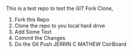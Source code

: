 This is a test repo to test the GIT Fork Clone, 
1. Fork this Repo
2. Clone the repo to you local hard drive
3. Add Some Text
4. Commit the Changes 
5. Do the Git Push
JERRIN C MATHEW
CoirBoard
